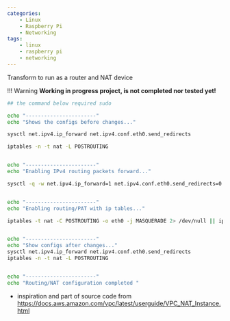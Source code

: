 ```yaml
---
categories:
    - Linux
    - Raspberry Pi
    - Networking
tags:
    - linux
    - raspberry pi
    - networking
---
```


Transform to run as a router and NAT device


!!! Warning
    **Working in progress project, is not completed nor tested yet!**

```bash
## the command below required sudo

echo "-----------------------"
echo "Shows the configs before changes..."

sysctl net.ipv4.ip_forward net.ipv4.conf.eth0.send_redirects

iptables -n -t nat -L POSTROUTING 


echo "-----------------------"
echo "Enabling IPv4 routing packets forward..."

sysctl -q -w net.ipv4.ip_forward=1 net.ipv4.conf.eth0.send_redirects=0


echo "-----------------------"
echo "Enabling routing/PAT with ip tables..."

iptables -t nat -C POSTROUTING -o eth0 -j MASQUERADE 2> /dev/null || iptables -t nat -A POSTROUTING -o eth0 -j MASQUERADE


echo "-----------------------" 
echo "Show configs after changes..."
sysctl net.ipv4.ip_forward net.ipv4.conf.eth0.send_redirects
iptables -n -t nat -L POSTROUTING 


echo "-----------------------"
echo "Routing/NAT configuration completed "
```

- inspiration and part of source code from <https://docs.aws.amazon.com/vpc/latest/userguide/VPC_NAT_Instance.html>

